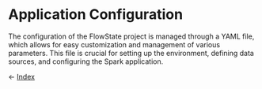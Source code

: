 # Application Configuration
The configuration of the FlowState project is managed through a YAML file, which allows for easy customization and management of various parameters. This file is crucial for setting up the environment, defining data sources, and configuring the Spark application.









<- [Index](index.md)